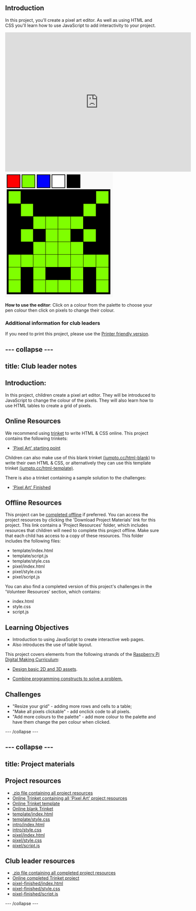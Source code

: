 ## Introduction

In this project, you'll create a pixel art editor. As well as using HTML and CSS you'll learn how to use JavaScript to add interactivity to your project.

<div class="trinket">
  <iframe src="https://trinket.io/embed/html/0e102a306b?outputOnly=true&start=result" width="600" height="450" frameborder="0" marginwidth="0" marginheight="0" allowfullscreen>
  </iframe>
  <img src="images/pixel-art-final.png">
</div>

__How to use the editor__: Click on a colour from the palette to choose your pen colour then click on pixels to change their colour.

### Additional information for club leaders

If you need to print this project, please use the [Printer friendly version](./print).


--- collapse ---
---
title: Club leader notes
---


## Introduction:
In this project, children create a pixel art editor. They will be introduced to JavaScript to change the colour of the pixels. They will also learn how to use HTML tables to create a grid of pixels.

## Online Resources

We recommend using [trinket](https://trinket.io/) to write HTML & CSS online. This project contains the following trinkets:

+ ['Pixel Art' starting point](https://trinket.io/html/web-pixel)

Children can also make use of this blank trinket [(jumpto.cc/html-blank)](http://jumpto.cc/html-blank) to write their own HTML & CSS, or alternatively they can use this template trinket [(jumpto.cc/html-template)](http://jumpto.cc/html-template).

There is also a trinket containing a sample solution to the challenges:

+ ['Pixel Art' Finished](https://trinket.io/html/0e102a306b)

## Offline Resources
This project can be [completed offline](../offline.html) if preferred. You can access the project resources by clicking the 'Download Project Materials' link for this project. This link contains a 'Project Resources' folder, which includes resources that children will need to complete this project offline. Make sure that each child has access to a copy of these resources. This folder includes the following files:

+ template/index.html
+ template/script.js
+ template/style.css
+ pixel/index.html
+ pixel/style.css
+ pixel/script.js


You can also find a completed version of this project's challenges in the 'Volunteer Resources' section, which contains:

+ index.html
+ style.css
+ script.js

## Learning Objectives
+ Introduction to using JavaScript to create interactive web pages. 
+ Also introduces the use of table layout. 

This project covers elements from the following strands of the [Raspberry Pi Digital Making Curriculum](http://rpf.io/curriculum):

+ [Design basic 2D and 3D assets](https://www.raspberrypi.org/curriculum/design/creator).

+ [Combine programming constructs to solve a problem.](https://www.raspberrypi.org/curriculum/programming/builder)

## Challenges
+ "Resize your grid" - adding more rows and cells to a table;
+ "Make all pixels clickable" - add onclick code to all pixels.
+ "Add more colours to the palette" - add more colour to the palette and have them change the pen colour when clicked. 



--- /collapse ---


--- collapse ---
---
title: Project materials
---
## Project resources
* [.zip file containing all project resources](resources/pixel-project-resources.zip)
* [Online Trinket containing all 'Pixel Art' project resources](http://jumpto.cc/web-pixel)
* [Online Trinket template](http://jumpto.cc/trinket-template)
* [Online blank Trinket](http://jumpto.cc/trinket-blank)
* [template/index.html](resources/template-index.html)
* [template/style.css](resources/template-style.css)
* [intro/index.html](resources/intro-index.html)
* [intro/style.css](resources/intro-style.css)
* [pixel/index.html](resources/pixel-index.html)
* [pixel/style.css](resources/pixel-style.css)
* [pixel/script.js](resources/pixel-script.js)

## Club leader resources
* [.zip file containing all completed project resources](resources/pixel-volunteer-resources.zip)
* [Online completed Trinket project](https://trinket.io/html/0e102a306b)
* [pixel-finished/index.html](resources/pixel-finished-index.html)
* [pixel-finished/style.css](resources/pixel-finished-style.css)
* [pixel-finished/script.js](resources/pixel-finished-script.js)

--- /collapse ---
